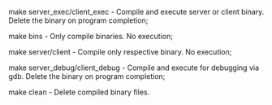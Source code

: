 make server_exeс/client_exec - Compile and execute server or client binary. Delete the binary on program completion;

make bins - Only compile binaries. No execution;

make server/client - Compile only respective binary. No execution;

make server_debug/client_debug - Compile and execute for debugging via gdb. Delete the binary on program completion;

make clean - Delete compiled binary files.
